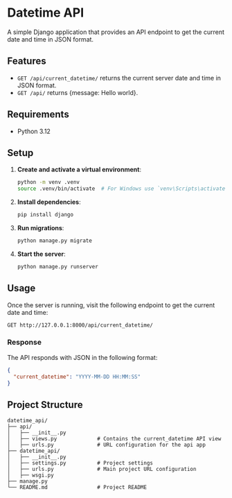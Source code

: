 # Datetime API

A simple Django application that provides an API endpoint to get the current date and time in JSON format.

## Features

- `GET /api/current_datetime/` returns the current server date and time in JSON format.
- `GET /api/` returns {message: Hello world}.

## Requirements

- Python 3.12

## Setup

1. **Create and activate a virtual environment**:

   ```bash
   python -m venv .venv
   source .venv/bin/activate  # For Windows use `venv\Scripts\activate`
   ```

2. **Install dependencies**:

   ```bash
   pip install django
   ```

3. **Run migrations**:

   ```bash
   python manage.py migrate
   ```

4. **Start the server**:
   ```bash
   python manage.py runserver
   ```

## Usage

Once the server is running, visit the following endpoint to get the current date and time:

```
GET http://127.0.0.1:8000/api/current_datetime/
```

### Response

The API responds with JSON in the following format:

```json
{
  "current_datetime": "YYYY-MM-DD HH:MM:SS"
}
```

## Project Structure

```plaintext
datetime_api/
├── api/
│   ├── __init__.py
│   ├── views.py             # Contains the current_datetime API view
│   ├── urls.py              # URL configuration for the api app
├── datetime_api/
│   ├── __init__.py
│   ├── settings.py          # Project settings
│   ├── urls.py              # Main project URL configuration
│   ├── wsgi.py
├── manage.py
└── README.md                # Project README
```
